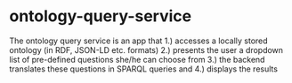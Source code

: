 # ontology-query-service

The ontology query service is an app that 
  1.) accesses a locally stored ontology (in RDF, JSON-LD etc. formats)
  2.) presents the user a dropdown list of pre-defined questions she/he can choose from
  3.) the backend translates these questions in SPARQL queries and
  4.) displays the results

